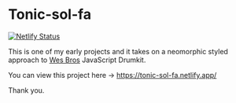 # Tonic-sol-fa
[![Netlify Status](https://api.netlify.com/api/v1/badges/2c54893e-064d-4b8a-8f0c-52865a479d2e/deploy-status)](https://app.netlify.com/sites/tonic-sol-fa/deploys)

This is one of my early projects and it takes on a neomorphic styled approach to [Wes Bros](https://javascript30.com/) JavaScript Drumkit.

You can view this project here -> https://tonic-sol-fa.netlify.app/

Thank you.
